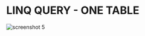 # LINQ QUERY - ONE TABLE
![screenshot 5](https://github.com/sercan96/LinQ__NorthwindDatabase/assets/38535473/492c462a-6e4c-4fde-a990-fba744a1816a)
